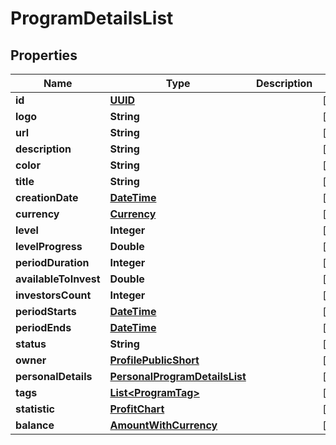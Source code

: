 # ProgramDetailsList

## Properties
Name | Type | Description | Notes
------------ | ------------- | ------------- | -------------
**id** | [**UUID**](UUID.md) |  |  [optional]
**logo** | **String** |  |  [optional]
**url** | **String** |  |  [optional]
**description** | **String** |  |  [optional]
**color** | **String** |  |  [optional]
**title** | **String** |  |  [optional]
**creationDate** | [**DateTime**](DateTime.md) |  |  [optional]
**currency** | [**Currency**](Currency.md) |  |  [optional]
**level** | **Integer** |  |  [optional]
**levelProgress** | **Double** |  |  [optional]
**periodDuration** | **Integer** |  |  [optional]
**availableToInvest** | **Double** |  |  [optional]
**investorsCount** | **Integer** |  |  [optional]
**periodStarts** | [**DateTime**](DateTime.md) |  |  [optional]
**periodEnds** | [**DateTime**](DateTime.md) |  |  [optional]
**status** | **String** |  |  [optional]
**owner** | [**ProfilePublicShort**](ProfilePublicShort.md) |  |  [optional]
**personalDetails** | [**PersonalProgramDetailsList**](PersonalProgramDetailsList.md) |  |  [optional]
**tags** | [**List&lt;ProgramTag&gt;**](ProgramTag.md) |  |  [optional]
**statistic** | [**ProfitChart**](ProfitChart.md) |  |  [optional]
**balance** | [**AmountWithCurrency**](AmountWithCurrency.md) |  |  [optional]
